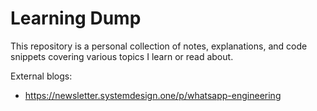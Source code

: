 # Learning Dump

This repository is a personal collection of notes, explanations, and code snippets covering various topics I learn or read about.



External blogs:
* https://newsletter.systemdesign.one/p/whatsapp-engineering
